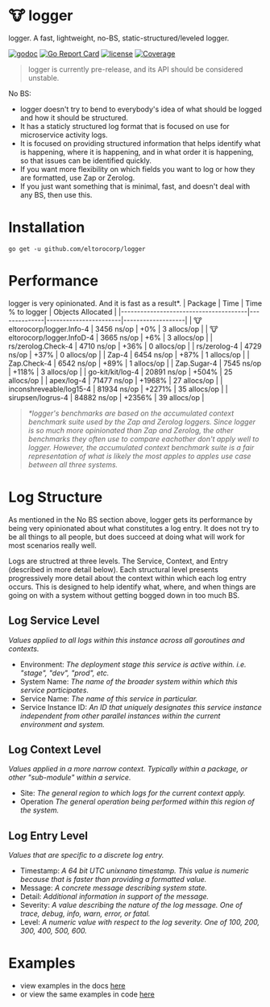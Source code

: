 # :cow: logger
logger. A fast, lightweight, no-BS, static-structured/leveled logger.

[![godoc](http://img.shields.io/badge/godoc-reference-blue.svg?style=flat)](https://godoc.org/github.com/eltorocorp/logger)
[![Go Report Card](https://goreportcard.com/badge/github.com/eltorocorp/logger)](https://goreportcard.com/report/github.com/eltorocorp/logger)
[![license](http://img.shields.io/badge/license-MIT-red.svg?style=flat)](https://raw.githubusercontent.com/eltorocorp/logger/master/LICENSE)
[![Coverage](http://gocover.io/_badge/github.com/rs/zerolog)](http://gocover.io/github.com/eltorocorp/logger)

> logger is currently pre-release, and its API should be considered unstable.

No BS:
 - logger doesn't try to bend to everybody's idea of what should be logged and how it should be structured.
 - It has a staticly structured log format that is focused on use for microservice activity logs.
 - It is focused on providing structured information that helps identify what is happening, where it is happening, and in what order it is happening, so that issues can be identified quickly.
 - If you want more flexibility on which fields you want to log or how they are formatted, use Zap or Zerolog.
 - If you just want something that is minimal, fast, and doesn't deal with any BS, then use this.

# Installation

`go get -u github.com/eltorocorp/logger`

# Performance

logger is very opinionated. And it is fast as a result\*.
| Package                               | Time         |  Time % to logger | Objects Allocated |
|---------------------------------------|--------------|-----------------------|-------------------|
| :cow: eltorocorp/logger.Info-4    | 3456 ns/op   | +0%                   | 3 allocs/op       |
| :cow: eltorocorp/logger.InfoD-4   | 3665 ns/op   | +6%                   | 3 allocs/op       |
| rs/zerolog.Check-4                    | 4710 ns/op   | +36%                  | 0 allocs/op       |
| rs/zerolog-4                          | 4729 ns/op   | +37%                  | 0 allocs/op       |
| Zap-4                                 | 6454 ns/op   | +87%                  | 1 allocs/op       |
| Zap.Check-4                           | 6542 ns/op   | +89%                  | 1 allocs/op       |
| Zap.Sugar-4                           | 7545 ns/op   | +118%                 | 3 allocs/op       |
| go-kit/kit/log-4                      | 20891 ns/op  | +504%                 | 25 allocs/op      |
| apex/log-4                            | 71477 ns/op  | +1968%                | 27 allocs/op      |
| inconshreveable/log15-4               | 81934 ns/op  | +2271%                | 35 allocs/op      |
| sirupsen/logrus-4                     | 84882 ns/op  | +2356%                | 39 allocs/op      |

> *\*logger's benchmarks are based on the accumulated context benchmark suite used by the Zap and Zerolog loggers.
Since logger is so much more opinionated than Zap and Zerolog, the other benchmarks they often use to compare eachother don't apply well to logger. However, the accumulated context benchmark suite is a fair representation of what is likely the most apples to apples use case between all three systems.*

# Log Structure
As mentioned in the No BS section above, logger gets its performance by being very opinionated about what constitutes a log entry. It does not try to be all things to all people, but does succeed at doing what will work for most scenarios really well.

Logs are structred at three levels. The Service, Context, and Entry (described in more detail below).
Each structural level presents progressively more detail about the context within which each log entry occurs. This is designed to help identify what, where, and when things are going on with a system without getting bogged down in too much BS.

## Log Service Level
*Values applied to all logs within this instance across all goroutines and contexts.*
- Environment: *The deployment stage this service is active within. i.e. "stage", "dev", "prod", etc.*
- System Name: *The name of the broader system within which this service participates.*
- Service Name: *The name of this service in particular.*
- Service Instance ID: *An ID that uniquely designates this service instance independent from other parallel instances within the current environment and system.*

## Log Context Level
*Values applied in a more narrow context. Typically within a package, or other "sub-module" within a service.*

- Site: *The general region to which logs for the current context apply.*
- Operation *The general operation being performed within this region of the system.*

## Log Entry Level
*Values that are specific to a discrete log entry.*

- Timestamp: *A 64 bit UTC unixnano timestamp. This value is numeric because that is faster than providing a formatted value.*
- Message: *A concrete message describing system state.*
- Detail: *Additional information in support of the message.*
- Severity: *A value describing the nature of the log message. One of trace, debug, info, warn, error, or fatal.*
- Level: *A numeric value with respect to the log severity. One of 100, 200, 300, 400, 500, 600.*

# Examples

- view examples in the docs [here](https://pkg.go.dev/github.com/eltorocorp/nobslogger/logger#pkg-examples)
- or view the same examples in code [here](/logger/examples_test.go)